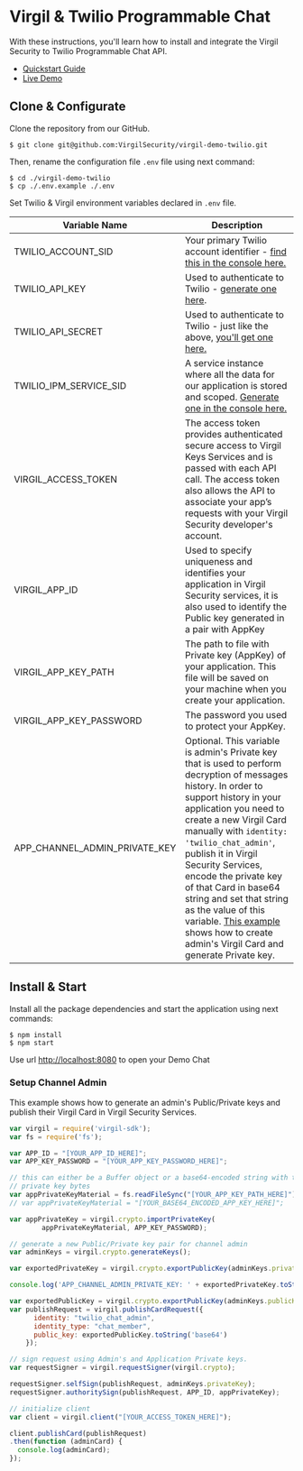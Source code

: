 # Virgil & Twilio Programmable Chat

With these instructions, you'll learn how to install and integrate the Virgil Security to Twilio Programmable Chat API.


- [Quickstart Guide](/docs)
- [Live Demo](https://demo-ip-messaging.virgilsecurity.com/)

## Clone & Configurate

Clone the repository from our GitHub.

```
$ git clone git@github.com:VirgilSecurity/virgil-demo-twilio.git
```

Then, rename the configuration file ```.env``` file using next command:

```
$ cd ./virgil-demo-twilio
$ cp ./.env.example ./.env
```

Set Twilio & Virgil environment variables declared in `.env` file.

| Variable Name                     | Description                    |
|-----------------------------------|--------------------------------|
| TWILIO_ACCOUNT_SID                | Your primary Twilio account identifier - [find this in the console here.](https://www.twilio.com/user/account/ip-messaging)        |
| TWILIO_API_KEY                    | Used to authenticate to Twilio - [generate one here](https://www.twilio.com/user/account/ip-messaging/dev-tools/api-keys). |
| TWILIO_API_SECRET                 | Used to authenticate to Twilio - just like the above, [you'll get one here.](https://www.twilio.com/user/account/ip-messaging/dev-tools/api-keys) |
| TWILIO_IPM_SERVICE_SID            | A service instance where all the data for our application is stored and scoped. [Generate one in the console here.](https://www.twilio.com/user/account/ip-messaging/services) |
| VIRGIL_ACCESS_TOKEN               | The access token provides authenticated secure access to Virgil Keys Services and is passed with each API call. The access token also allows the API to associate your app’s requests with your Virgil Security developer's account. |
| VIRGIL_APP_ID               | Used to specify uniqueness and identifies your application in Virgil Security services, it is also used to identify the Public key generated in a pair with AppKey |
| VIRGIL_APP_KEY_PATH               | The path to file with Private key (AppKey) of your application. This file will be saved on your machine when you create your application. |
| VIRGIL_APP_KEY_PASSWORD   | The password you used to protect your AppKey. |
| APP_CHANNEL_ADMIN_PRIVATE_KEY | Optional. This variable is admin's Private key that is used to perform decryption of messages history. In order to support history in your application you need to create a new Virgil Card manually with `identity: 'twilio_chat_admin'`, publish it in Virgil Security Services, encode the private key of that Card in base64 string and set that string as the value of this variable. [This example](#setup-channel-admin) shows how to create admin's Virgil Card and generate Private key. |

## Install & Start

Install all the package dependencies and start the application using next commands:

```
$ npm install
$ npm start
```

Use url [http://localhost:8080](http://localhost:8080) to open your Demo Chat

### Setup Channel Admin

This example shows how to generate an admin's Public/Private keys and publish their Virgil Card in Virgil Security Services.

```js
var virgil = require('virgil-sdk');
var fs = require('fs');

var APP_ID = "[YOUR_APP_ID_HERE]";
var APP_KEY_PASSWORD = "[YOUR_APP_KEY_PASSWORD_HERE]";

// this can either be a Buffer object or a base64-encoded string with the 
// private key bytes
var appPrivateKeyMaterial = fs.readFileSync("[YOUR_APP_KEY_PATH_HERE]");
// var appPrivateKeyMaterial = "[YOUR_BASE64_ENCODED_APP_KEY_HERE]";

var appPrivateKey = virgil.crypto.importPrivateKey(
        appPrivateKeyMaterial, APP_KEY_PASSWORD);

// generate a new Public/Private key pair for channel admin
var adminKeys = virgil.crypto.generateKeys();

var exportedPrivateKey = virgil.crypto.exportPublicKey(adminKeys.privateKey);

console.log('APP_CHANNEL_ADMIN_PRIVATE_KEY: ' + exportedPrivateKey.toString('base64'));

var exportedPublicKey = virgil.crypto.exportPublicKey(adminKeys.publicKey);
var publishRequest = virgil.publishCardRequest({
      identity: "twilio_chat_admin",
      identity_type: "chat_member",
      public_key: exportedPublicKey.toString('base64')
    });

// sign request using Admin's and Application Private keys.
var requestSigner = virgil.requestSigner(virgil.crypto);

requestSigner.selfSign(publishRequest, adminKeys.privateKey);
requestSigner.authoritySign(publishRequest, APP_ID, appPrivateKey);

// initialize client 
var client = virgil.client("[YOUR_ACCESS_TOKEN_HERE]");

client.publishCard(publishRequest)
.then(function (adminCard) {
  console.log(adminCard);
});
```

